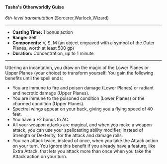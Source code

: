 #### Tasha's Otherworldly Guise
*6th-level transmutation* (Sorcerer,Warlock,Wizard)
___
- **Casting Time:** 1 bonus action
- **Range:** Self
- **Components:** V, S, M (an object engraved with a symbol of the Outer Planes, worth at least 500 gp)
- **Duration:** Concentration, up to 1 minute
---
Uttering an incantation, you draw on the magic of the Lower Planes or Upper Planes (your choice) to transform yourself. You gain the following benefits until the spell ends:

- You are immune to fire and poison damage (Lower Planes) or radiant and necrotic damage (Upper Planes).
- You are immune to the poisoned condition (Lower Planes) or the charmed condition (Upper Planes).
- Spectral wings appear on your back, giving you a flying speed of 40 feet.
- You have a +2 bonus to AC.
- All your weapon attacks are magical, and when you make a weapon attack, you can use your spellcasting ability modifier, instead of Strength or Dexterity, for the attack and damage rolls.
- You can attack twice, instead of once, when you take the Attack action on your turn. You ignore this benefit if you already have a feature, like Extra Attack, that lets you attack more than once when you take the Attack action on your turn.
